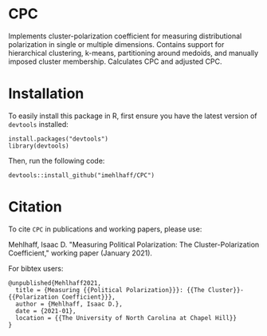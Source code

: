 # CPC

Implements cluster-polarization coefficient for measuring distributional polarization in single or multiple dimensions. Contains support for hierarchical clustering, k-means, partitioning around medoids, and manually imposed cluster membership. Calculates CPC and adjusted CPC. 

# Installation

To easily install this package in R, first ensure you have the latest version of ```devtools``` installed:

```{r}
install.packages("devtools")
library(devtools)
```

Then, run the following code:

```{r}
devtools::install_github("imehlhaff/CPC")
```

# Citation

To cite ```CPC``` in publications and working papers, please use:

Mehlhaff, Isaac D. "Measuring Political Polarization: The Cluster-Polarization Coefficient," working paper (January 2021).

For bibtex users:

```
@unpublished{Mehlhaff2021,
  title = {Measuring {{Political Polarization}}}: {{The Cluster}}-{{Polarization Coefficient}}},
  author = {Mehlhaff, Isaac D.},
  date = {2021-01},
  location = {{The University of North Carolina at Chapel Hill}}
}
```
